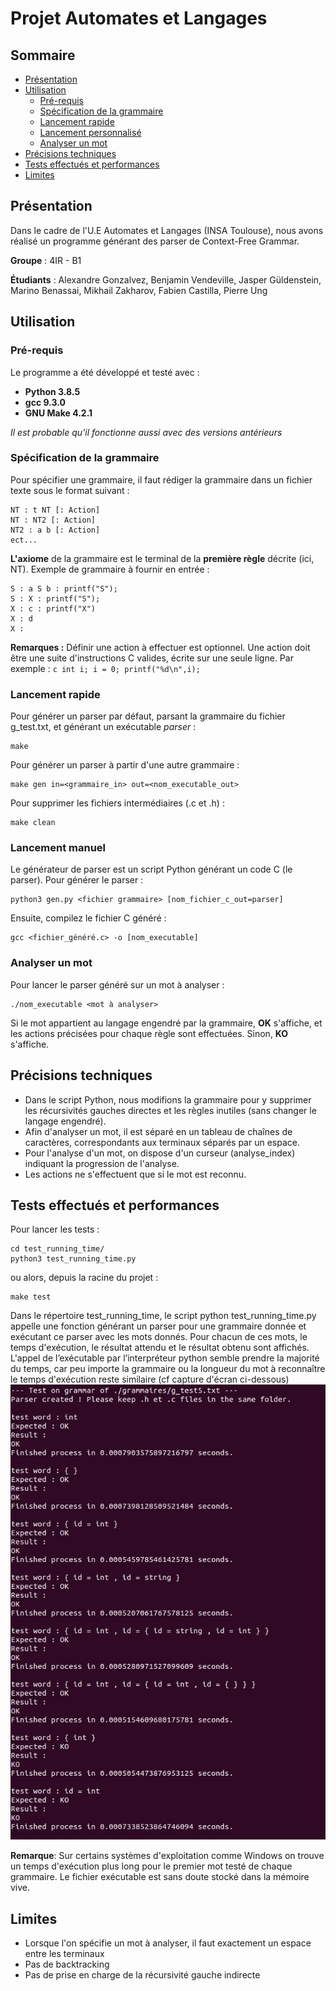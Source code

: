 


# Projet Automates et Langages
## Sommaire
- [Présentation](#présentation)
- [Utilisation](#utilisation)
  * [Pré-requis](#pré-requis)
  * [Spécification de la grammaire](#spécification-de-la-grammaire)
  * [Lancement rapide](#lancement-rapide)
  * [Lancement personnalisé](#lancement-personnalisé)
  * [Analyser un mot](#analyser-un-mot)
- [Précisions techniques](#précisions-techniques)
- [Tests effectués et performances](#tests-effectués-et-performances)
- [Limites](#limites)


## Présentation
Dans le cadre de l'U.E Automates et Langages (INSA Toulouse), nous avons réalisé un programme générant des parser de Context-Free Grammar.

**Groupe** : 4IR - B1 

**Étudiants** : Alexandre Gonzalvez, Benjamin Vendeville, Jasper Güldenstein, Marino Benassai, Mikhail Zakharov, Fabien Castilla, Pierre Ung

## Utilisation
### Pré-requis
Le programme a été développé et testé  avec :

 - **Python 3.8.5**
 - **gcc 9.3.0**
 - **GNU Make 4.2.1**

*Il est probable qu'il fonctionne aussi avec des versions antérieurs* 

### Spécification de la grammaire
Pour spécifier une grammaire, il faut rédiger la grammaire dans un fichier texte sous le format suivant :

    NT : t NT [: Action]
    NT : NT2 [: Action]
    NT2 : a b [: Action]
    ect... 
**L'axiome** de la grammaire est le terminal de la **première règle** décrite (ici, NT).
Exemple de grammaire à fournir en entrée :

    S : a S b : printf("S");
    S : X : printf("S");
    X : c : printf("X")
    X : d
    X : 

**Remarques :** 
Définir une action à effectuer est optionnel. Une action doit être une suite d'instructions C valides, écrite sur une seule ligne.
Par exemple : ```c int i; i = 0; printf("%d\n",i);```



### Lancement rapide
Pour générer un parser par défaut, parsant la grammaire du fichier g_test.txt, et générant un exécutable *parser*  :

    make
    
Pour générer un parser à partir d'une autre grammaire : 

    make gen in=<grammaire_in> out=<nom_executable_out>
    
Pour supprimer les fichiers intermédiaires (.c et .h) : 

    make clean

### Lancement manuel
Le générateur de parser est un script Python générant un code C (le parser). Pour générer le parser :

    python3 gen.py <fichier grammaire> [nom_fichier_c_out=parser]

Ensuite, compilez le fichier C généré : 

    gcc <fichier_généré.c> -o [nom_executable]

### Analyser un mot
Pour lancer le parser généré sur un mot à analyser :

    ./nom_executable <mot à analyser>
Si le mot appartient au langage engendré par la grammaire, **OK** s'affiche, et les actions précisées pour chaque règle sont effectuées.
Sinon, **KO** s'affiche. 

## Précisions techniques

 - Dans le script Python, nous modifions la grammaire pour y supprimer les récursivités gauches directes et les règles inutiles (sans changer le langage engendré).
 - Afin d'analyser un mot, il est séparé en un tableau de chaînes de caractères, correspondants aux terminaux séparés par un espace.
 - Pour l'analyse d'un mot, on dispose d'un curseur (analyse_index) indiquant la progression de l'analyse.
 - Les actions ne s'effectuent que si le mot est reconnu. 

## Tests effectués et performances
Pour lancer les tests : 

    cd test_running_time/
    python3 test_running_time.py
    
ou alors, depuis la racine du projet :

    make test

Dans le répertoire test_running_time, le script python test_running_time.py appelle une fonction générant un parser pour une grammaire donnée et exécutant ce parser avec les mots donnés. Pour chacun de ces mots, le temps d'exécution, le résultat attendu et le résultat obtenu sont affichés.
L'appel de l’exécutable par l’interpréteur python semble prendre la majorité du temps, car peu importe la grammaire ou la longueur du mot à reconnaître le temps d'exécution reste similaire (cf capture d'écran ci-dessous)
![Capture d'écran de l'exécution du script test_running_time.py](/images/screenshot_running_time.JPG)

**Remarque**: Sur certains systèmes d'exploitation comme Windows on trouve un temps d'exécution plus long pour le premier mot testé de chaque grammaire. Le fichier exécutable est sans doute stocké dans la mémoire vive.

## Limites

 - Lorsque l'on spécifie un mot à analyser, il faut exactement un espace entre les terminaux
 - Pas de backtracking
 - Pas de prise en charge de la récursivité gauche indirecte
